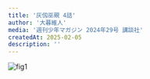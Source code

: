 ```yaml
---
title: '灰仭巫覡 4話'
author: '大暮維人'
media: '週刊少年マガジン 2024年29号 講談社'
createdAt: 2025-02-05
description: ''
---
```


![fig1](https://i.gyazo.com/0009911a78c5911a91b1f52839e9cd68.png)
